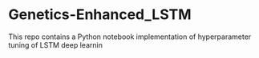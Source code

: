 # Genetics-Enhanced_LSTM
This repo contains a Python notebook implementation of hyperparameter tuning of LSTM deep learnin